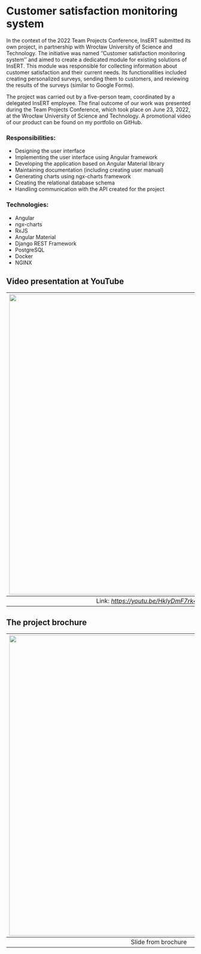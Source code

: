 # Customer satisfaction monitoring system

In the context of the 2022 Team Projects Conference, InsERT submitted its own project, in partnership with
Wrocław University of Science and Technology. The initiative was named ‘’Customer satisfaction monitoring
system’’ and aimed to create a dedicated module for existing solutions of InsERT. This module was
responsible for collecting information about customer satisfaction and their current needs. Its functionalities
included creating personalized surveys, sending them to customers, and reviewing the results of the
surveys (similar to Google Forms). 

The project was carried out by a five-person team, coordinated by a
delegated InsERT employee. The final outcome of our work was presented during the Team Projects
Conference, which took place on June 23, 2022, at the Wrocław University of Science and Technology. A
promotional video of our product can be found on my portfolio on GitHub.

### Responsibilities:
 - Designing the user interface
 - Implementing the user interface using Angular framework
 - Developing the application based on Angular Material library
 - Maintaining documentation (including creating user manual)
 - Generating charts using ngx-charts framework
 - Creating the relational database schema
 - Handling communication with the API created for the project

### Technologies:
 - Angular
 - ngx-charts
 - RxJS
 - Angular Material
 - Django REST Framework
 - PostgreSQL
 - Docker
 - NGINX

## Video presentation at YouTube

|[<img src="https://user-images.githubusercontent.com/63188869/179979954-b1409715-de8d-4d3b-8d2a-144a686a3c78.png" width="800">](https://www.youtube.com/watch?v=HkIyDmF7rk4)|
|:--:|
| Link: *https://youtu.be/HkIyDmF7rk4* (<3min)|

## The project brochure
|[<img src="https://user-images.githubusercontent.com/63188869/179975672-20229359-1a49-4445-acad-e7999856113f.png" width="800">](https://www.youtube.com/watch?v=HkIyDmF7rk4)|
|:--:|
| Slide from brochure|


